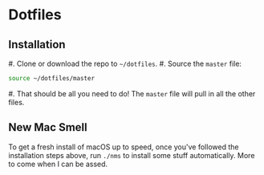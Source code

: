 # Dotfiles

## Installation

#. Clone or download the repo to `~/dotfiles`.
#. Source the `master` file:

```sh
source ~/dotfiles/master
```

#. That should be all you need to do! The `master` file will pull in all the
other files.

## New Mac Smell

To get a fresh install of macOS up to speed, once you've followed the installation
steps above, run `./nms` to install some stuff automatically. More to come
when I can be assed.
